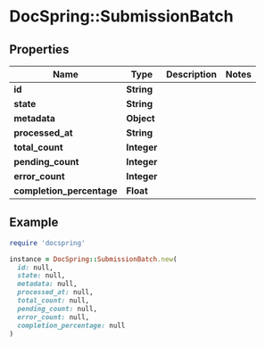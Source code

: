# DocSpring::SubmissionBatch

## Properties

| Name | Type | Description | Notes |
| ---- | ---- | ----------- | ----- |
| **id** | **String** |  |  |
| **state** | **String** |  |  |
| **metadata** | **Object** |  |  |
| **processed_at** | **String** |  |  |
| **total_count** | **Integer** |  |  |
| **pending_count** | **Integer** |  |  |
| **error_count** | **Integer** |  |  |
| **completion_percentage** | **Float** |  |  |

## Example

```ruby
require 'docspring'

instance = DocSpring::SubmissionBatch.new(
  id: null,
  state: null,
  metadata: null,
  processed_at: null,
  total_count: null,
  pending_count: null,
  error_count: null,
  completion_percentage: null
)
```

